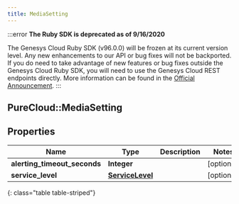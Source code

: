 ```yaml
---
title: MediaSetting
---
```


:::error
**The Ruby SDK is deprecated as of 9/16/2020**

The Genesys Cloud Ruby SDK (v96.0.0) will be frozen at its current version level. Any new enhancements to our API or bug fixes will not be backported. If you do need to take advantage of new features or bug fixes outside the Genesys Cloud Ruby SDK, you will need to use the Genesys Cloud REST endpoints directly. More information can be found in the [Official Announcement](https://developer.mypurecloud.com/forum/t/announcement-genesys-cloud-ruby-sdk-end-of-life/8850).
:::


## PureCloud::MediaSetting

## Properties

|Name | Type | Description | Notes|
|------------ | ------------- | ------------- | -------------|
| **alerting_timeout_seconds** | **Integer** |  | [optional] |
| **service_level** | [**ServiceLevel**](ServiceLevel.html) |  | [optional] |
{: class="table table-striped"}


